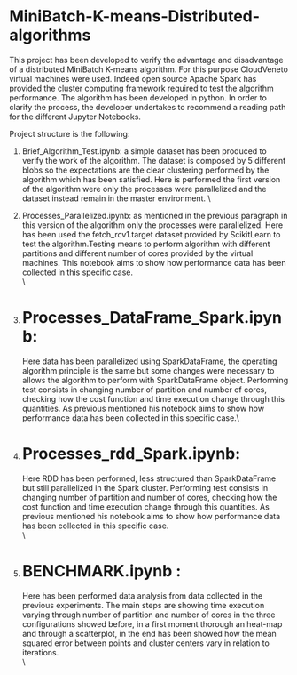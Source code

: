 # MiniBatch-K-means-Distributed-algorithms
This project has been developed to verify the advantage and disadvantage of a distributed MiniBatch K-means algorithm.
For this purpose CloudVeneto virtual machines were used. Indeed open source Apache Spark has provided the cluster computing framework required to test the algorithm performance. The algorithm has been developed in python.
In order to clarify the process, the developer undertakes to recommend a reading path for the different Jupyter Notebooks.

Project structure is the following:

1. Brief_Algorithm_Test.ipynb:
   a simple dataset has been produced to verify the work of the algorithm. The dataset is composed by 5 different blobs so the expectations are the clear clustering performed by the algorithm which has been satisfied. Here is performed the first version of the algorithm were only the processes were parallelized and the dataset instead remain in the master environment.
\
2. Processes_Parallelized.ipynb:
   as mentioned in the previous paragraph in this version of the algorithm only the processes were parallelized. Here has been used the fetch_rcv1.target dataset provided by ScikitLearn to test the algorithm.Testing means to perform algorithm with different partitions and different number of cores provided by the virtual machines. This notebook aims to show how performance data has been collected in this specific case.\
\
3. # Processes_DataFrame_Spark.ipynb:
   Here data has been parallelized using SparkDataFrame, the operating algorithm principle is the same but some changes were necessary to allows the algorithm to perform with SparkDataFrame object. Performing test consists in changing number of partition and number of cores, checking how the cost function and time execution change through this quantities. As previous mentioned his notebook aims to show how performance data has been collected in this specific case.\
   
4. # Processes_rdd_Spark.ipynb:
   Here RDD has been performed, less structured than SparkDataFrame but still parallelized in the Spark cluster. Performing test consists in changing number of partition and number of cores, checking how the cost function and time execution change through this quantities. As previous mentioned his notebook aims to show how performance data has been collected in this specific case.\
\
5. # BENCHMARK.ipynb :
   Here has been performed data analysis from data collected in the previous experiments. The main steps are showing time execution varying through number of partition and number of cores in the three configurations showed before, in a first moment thorough an heat-map and through a scatterplot, in the end has been showed how the mean squared error between points and cluster centers vary in relation to iterations.\
\


   
